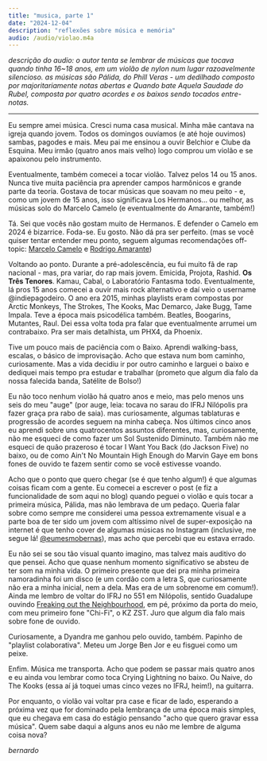 ```yaml
---
title: "musica, parte 1"
date: "2024-12-04"
description: "reflexões sobre música e memória"
audio: /audio/violao.m4a
---
```

*descrição do audio: o autor tenta se lembrar de músicas que tocava quando tinha 16~18 anos, em um violão de nylon num lugar razoavelmente silencioso. as músicas são Pálida, do Phill Veras - um dedilhado composto por majoritariamente notas abertas e Quando bate Aquela Saudade do Rubel, composta por quatro acordes e os baixos sendo tocados entre-notas.*

---
Eu sempre amei música. Cresci numa casa musical. Minha mãe cantava na igreja quando jovem. Todos os domingos ouvíamos (e até hoje ouvimos) sambas, pagodes e mais. Meu pai me ensinou a ouvir Belchior e Clube da Esquina. Meu irmão (quatro anos mais velho) logo comprou um violão e se apaixonou pelo instrumento.

Eventualmente, também comecei a tocar violão. Talvez pelos 14 ou 15 anos. Nunca tive muita paciência pra aprender campos harmônicos e grande parte da teoria. Gostava de tocar músicas que soavam no meu peito - e, como um jovem de 15 anos, isso significava Los Hermanos... ou melhor, as músicas solo do Marcelo Camelo (e eventualmente do Amarante, também!)

Tá. Sei que vocês não gostam muito de Hermanos. E defender o Camelo em 2024 é bizarrice. Foda-se. Eu gosto. Não dá pra ser perfeito. (mas se você quiser tentar entender meu ponto, seguem algumas recomendações off-topic: [Marcelo Camelo](https://www.youtube.com/watch?v=uHUpRDeaAJ8) e [Rodrigo Amarante](https://www.youtube.com/watch?v=F7bcitk5cSE))

Voltando ao ponto. Durante a pré-adolescência, eu fui muito fã de rap nacional - mas, pra variar, do rap mais jovem. Emicida, Projota, Rashid. **Os Três Tenores**. Kamau, Cabal, o Laboratório Fantasma todo. Eventualmente, lá pros 15 anos comecei a ouvir mais rock alternativo e daí veio o username @indiepagodeiro. O ano era 2015, minhas playlists eram compostas por Arctic Monkeys, The Strokes, The Kooks, Mac Demarco, Jake Bugg, Tame Impala. Teve a época mais psicodélica também. Beatles, Boogarins, Mutantes, Raul. Dei essa volta toda pra falar que eventualmente arrumei um contrabaixo. Pra ser mais detalhista, um PHX4, da Phoenix.

Tive um pouco mais de paciência com o Baixo. Aprendi walking-bass, escalas, o básico de improvisação. Acho que estava num bom caminho, curiosamente. Mas a vida decidiu ir por outro caminho e larguei o baixo e dediquei mais tempo pra estudar e trabalhar (prometo que algum dia falo da nossa falecida banda, Satélite de Bolso!)

Eu não toco nenhum violão há quatro anos e meio, mas pelo menos uns seis do meu "auge" (por auge, leia: tocava no sarau do IFRJ Nilópolis pra fazer graça pra rabo de saia). mas curiosamente, algumas tablaturas e progressão de acordes seguem na minha cabeça. Nos últimos cinco anos eu aprendi sobre uns quatrocentos assuntos diferentes, mas, curiosamente, não me esqueci de como fazer um Sol Sustenido Diminuto. Também não me esqueci de quão prazeroso é tocar I Want You Back (do Jackson Five) no baixo, ou de como Ain't No Mountain High Enough do Marvin Gaye em bons fones de ouvido te fazem sentir como se você estivesse voando. 

Acho que o ponto que quero chegar (se é que tenho algum!) é que algumas coisas ficam com a gente. Eu comecei a escrever o post (e fiz a funcionalidade de som aqui no blog) quando peguei o violão e quis tocar a primeira música, Pálida, mas não lembrava de um pedaço. Queria falar sobre como sempre me considerei uma pessoa extremamente visual e a parte boa de ter sido um jovem com altíssimo nível de super-exposição na internet é que tenho cover de algumas músicas no Instagram (inclusive, me segue lá! [@eumesmobernas](https://www.instagram.com/eumesmobernas/)), mas acho que percebi que eu estava errado. 

Eu não sei se sou tão visual quanto imagino, mas talvez mais auditivo do que pensei. Acho que quase nenhum momento significativo se absteu de ter som na minha vida. O primeiro presente que dei pra minha primeira namoradinha foi um disco (e um cordão com a letra S, que curiosamente não era a minha inicial, nem a dela. Mas era de um sobrenome em comum!). Ainda me lembro de voltar do IFRJ no 551 em Nilópolis, sentido Guadalupe ouvindo [Freaking out the Neighbourhood](https://www.youtube.com/watch?v=MeRIAew8eXc), em pé, próximo da porta do meio, com meu primeiro fone "Chi-Fi", o KZ ZST. Juro que algum dia falo mais sobre fone de ouvido.

Curiosamente, a Dyandra me ganhou pelo ouvido, também. Papinho de "playlist colaborativa". Meteu um Jorge Ben Jor e eu fisguei como um peixe.

Enfim. Música me transporta. Acho que podem se passar mais quatro anos e eu ainda vou lembrar como toca Crying Lightning no baixo. Ou Naive, do The Kooks (essa aí já toquei umas cinco vezes no IFRJ, heim!), na guitarra.

Por enquanto, o violão vai voltar pra case e ficar de lado, esperando a próxima vez que for dominado pela lembrança de uma época mais simples, que eu chegava em casa do estágio pensando "acho que quero gravar essa música". Quem sabe daqui a alguns anos eu não me lembre de alguma coisa nova?

_bernardo_